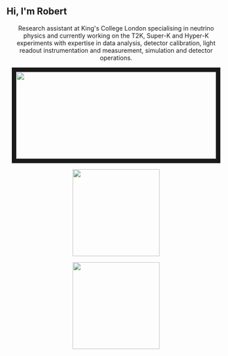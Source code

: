 ## Hi, I'm Robert

<p align="center">
Research assistant at King's College London specialising in neutrino physics and currently working on the T2K, Super-K and Hyper-K experiments with expertise in data analysis, detector calibration, light readout instrumentation and measurement, simulation and detector operations.
</p>

<p align="center">
<a href="https://github.com/anuraghazra/github-readme-stats">
  <img  width=460 border=10 height=200 align="center" src="https://github-readme-stats.vercel.app/api?username=rkralik5&show_icons=true&theme=cobalt"/>
</a>
</p>

<p align="center">
<a href="https://github.com/anuraghazra/convoychat">
  <img height=200 align="center" src="https://github-readme-stats.vercel.app/api/top-langs?username=rkralik5&layout=compact&langs_count=8&card_width=120&theme=cobalt" />
</a>
</p>

<p align="center">
<a href="https://github.com/ryo-ma/github-profile-trophy">
  <img height=200 align="center" src="https://github-profile-trophy.vercel.app/?username=rkralik5&theme=dracula" />
</a>
</p>

<!--
**rkralik5/rkralik5** is a ✨ _special_ ✨ repository because its `README.md` (this file) appears on your GitHub profile.

Here are some ideas to get you started:

- 🔭 I’m currently working on ...
- 🌱 I’m currently learning ...
- 👯 I’m looking to collaborate on ...
- 🤔 I’m looking for help with ...
- 💬 Ask me about ...
- 📫 How to reach me: ...
- 😄 Pronouns: ...
- ⚡ Fun fact: ...
-->
